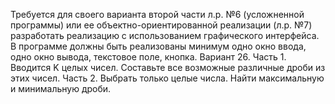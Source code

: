 Требуется для своего варианта второй части л.р. №6 (усложненной программы) или ее объектно-ориентированной реализации (л.р. №7) разработать реализацию с использованием графического интерфейса. 
В программе должны быть реализованы минимум одно окно ввода, одно окно вывода, текстовое поле, кнопка.
Вариант 26. Часть 1. Вводится K целых чисел. Составьте все возможные различные дроби из этих чисел.
Часть 2. Выбрать только целые числа. Найти максимальную и минимальную дроби.
